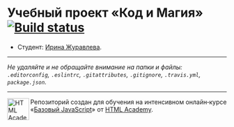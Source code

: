 # Учебный проект «Код и Магия» [![Build status][travis-image]][travis-url]

* Студент: [Ирина Журавлева](https://up.htmlacademy.ru/javascript/10/user/238923).

---

_Не удаляйте и не обращайте внимание на папки и файлы:_<br>
_`.editorconfig`, `.eslintrc`, `.gitattributes`, `.gitignore`, `.travis.yml`, `package.json`._

---

<a href="https://htmlacademy.ru/intensive/javascript"><img align="left" width="50" height="50" title="HTML Academy" src="https://up.htmlacademy.ru/static/img/intensive/javascript/logo-for-github.svg"></a>

Репозиторий создан для обучения на интенсивном онлайн‑курсе «[Базовый JavaScript](https://htmlacademy.ru/intensive/javascript)» от [HTML Academy](https://htmlacademy.ru).

[travis-image]: https://travis-ci.org/htmlacademy-javascript/238923-code-and-magick.svg?branch=master
[travis-url]: https://travis-ci.org/htmlacademy-javascript/238923-code-and-magick
